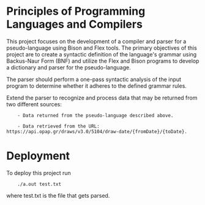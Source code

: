 # Principles of Programming Languages and Compilers 

This project focuses on the development of a compiler and parser for a pseudo-language using Bison and Flex tools. The primary objectives of this project are to create a syntactic definition of the language's grammar using Backus-Naur Form (BNF) and utilize the Flex and Bison programs to develop a dictionary and parser for the pseudo-language.

The parser should perform a one-pass syntactic analysis of the input program to determine whether it adheres to the defined grammar rules.

Extend the parser to recognize and process data that may be returned from two different sources:

		- Data returned from the pseudo-language described above.

		- Data retrieved from the URL: https://api.opap.gr/draws/v3.0/5104/draw-date/{fromDate}/{toDate}.

#  Deployment
To deploy this project run 

		./a.out test.txt
	
 where test.txt is the file that gets parsed.
